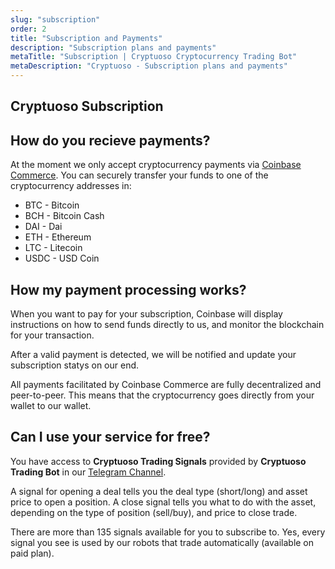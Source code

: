 ```yaml
---
slug: "subscription"
order: 2
title: "Subscription and Payments"
description: "Subscription plans and payments"
metaTitle: "Subscription | Cryptuoso Cryptocurrency Trading Bot"
metaDescription: "Cryptuoso - Subscription plans and payments"
---
```


## Cryptuoso Subscription

## How do you recieve payments?

At the moment we only accept cryptocurrency payments via [Coinbase Commerce](https://commerce.coinbase.com/).
You can securely transfer your funds to one of the cryptocurrency addresses in:

-   BTC - Bitcoin
-   BCH - Bitcoin Cash
-   DAI - Dai
-   ETH - Ethereum
-   LTC - Litecoin
-   USDC - USD Coin

## How my payment processing works?

When you want to pay for your subscription, Coinbase will display instructions on how to send funds directly to us, and monitor the blockchain for your transaction.

After a valid payment is detected, we will be notified and update your subscription statys on our end.

All payments facilitated by Coinbase Commerce are fully decentralized and peer-to-peer. This means that the cryptocurrency goes directly from your wallet to our wallet.

## Can I use your service for free?

You have access to **Cryptuoso Trading Signals** provided by **Cryptuoso Trading Bot** in our [Telegram Channel](https://t.me/cryptuoso).

A signal for opening a deal tells you the deal type (short/long) and asset price to open a position. A close signal tells you what to do with the asset, depending on the type of position (sell/buy), and price to close trade.

There are more than 135 signals available for you to subscribe to. Yes, every signal you see is used by our robots that trade automatically (available on paid plan).
